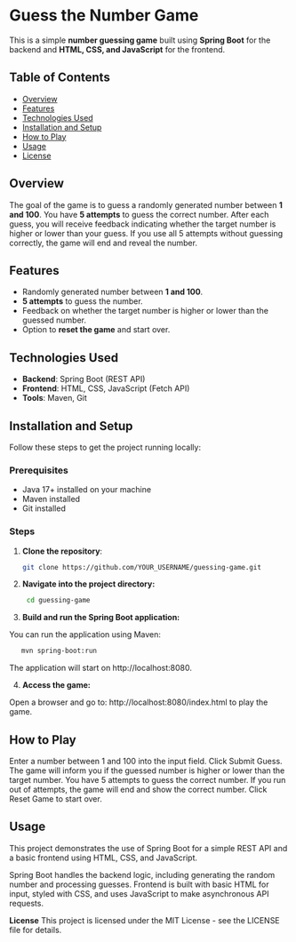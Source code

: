 # Guess the Number Game

This is a simple **number guessing game** built using **Spring Boot** for the backend and **HTML, CSS, and JavaScript** for the frontend.

## Table of Contents

- [Overview](#overview)
- [Features](#features)
- [Technologies Used](#technologies-used)
- [Installation and Setup](#installation-and-setup)
- [How to Play](#how-to-play)
- [Usage](#usage)
- [License](#license)

## Overview

The goal of the game is to guess a randomly generated number between **1 and 100**. You have **5 attempts** to guess the correct number. After each guess, you will receive feedback indicating whether the target number is higher or lower than your guess. If you use all 5 attempts without guessing correctly, the game will end and reveal the number.

## Features

- Randomly generated number between **1 and 100**.
- **5 attempts** to guess the number.
- Feedback on whether the target number is higher or lower than the guessed number.
- Option to **reset the game** and start over.

## Technologies Used

- **Backend**: Spring Boot (REST API)
- **Frontend**: HTML, CSS, JavaScript (Fetch API)
- **Tools**: Maven, Git

## Installation and Setup

Follow these steps to get the project running locally:

### Prerequisites

- Java 17+ installed on your machine
- Maven installed
- Git installed

### Steps

1. **Clone the repository**:

   ```bash
   git clone https://github.com/YOUR_USERNAME/guessing-game.git


2. **Navigate into the project directory:**

    ```bash
     cd guessing-game

3. **Build and run the Spring Boot application:**

 You can run the application using Maven: 

 ```bash
    mvn spring-boot:run
```
The application will start on http://localhost:8080.

4. **Access the game:**

Open a browser and go to: http://localhost:8080/index.html to play the game.

## How to Play
Enter a number between 1 and 100 into the input field.
Click Submit Guess.
The game will inform you if the guessed number is higher or lower than the target number.
You have 5 attempts to guess the correct number.
If you run out of attempts, the game will end and show the correct number.
Click Reset Game to start over.

## Usage
This project demonstrates the use of Spring Boot for a simple REST API and a basic frontend using HTML, CSS, and JavaScript.

Spring Boot handles the backend logic, including generating the random number and processing guesses.
Frontend is built with basic HTML for input, styled with CSS, and uses JavaScript to make asynchronous API requests.

**License**
This project is licensed under the MIT License - see the LICENSE file for details.


   
